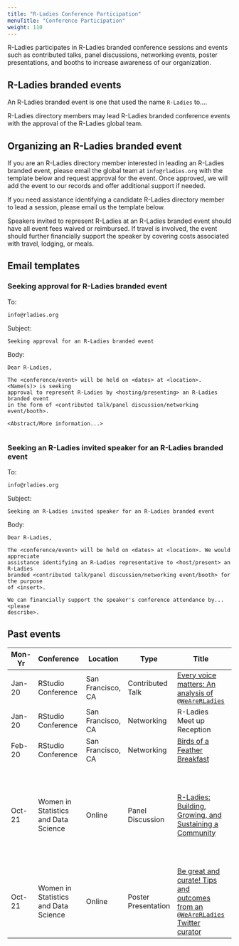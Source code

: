 ```yaml
---
title: "R-Ladies Conference Participation"
menuTitle: "Conference Participation"
weight: 110
---
```


R-Ladies participates in R-Ladies branded conference sessions and events such as
contributed talks, panel discussions, networking events, poster presentations, and booths to 
increase awareness of our organization.

## R-Ladies branded events

An R-Ladies branded event is one that used the name `R-Ladies` to....

R-Ladies directory members may lead R-Ladies branded conference events with the 
approval of the R-Ladies global team.


## Organizing an R-Ladies branded event

If you are an R-Ladies directory member interested in leading an R-Ladies branded 
event, please email the global team at `info@rladies.org` with the template below and request approval for the event.
Once approved, we will add the event to our records and offer additional support if needed.

If you need assistance identifying a candidate R-Ladies directory member to lead a session,
please email us the template below. 

Speakers invited to represent R-Ladies at an R-Ladies branded event should
have all event fees waived or reimbursed. If travel is involved, the 
event should further financially support the speaker by covering costs associated
with travel, lodging, or meals.

## Email templates

### Seeking approval for R-Ladies branded event

To: 

```
info@rladies.org
```

Subject:

```
Seeking approval for an R-Ladies branded event
```

Body:

```
Dear R-Ladies,

The <conference/event> will be held on <dates> at <location>. <Name(s)> is seeking
approval to represent R-Ladies by <hosting/presenting> an R-Ladies branded event 
in the form of <contributed talk/panel discussion/networking event/booth>.

<Abstract/More information...>


```


### Seeking an R-Ladies invited speaker for an R-Ladies branded event

To: 

```
info@rladies.org
```

Subject:

```
Seeking an R-Ladies invited speaker for an R-Ladies branded event
```

Body:

```
Dear R-Ladies,

The <conference/event> will be held on <dates> at <location>. We would appreciate 
assistance identifying an R-Ladies representative to <host/present> an R-Ladies
branded <contributed talk/panel discussion/networking event/booth> for the purpose
of <insert>.

We can financially support the speaker's conference attendance by... <please 
describe>.

```



## Past events

| Mon-Yr | Conference | Location | Type | Title | Speaker(s) |
|--------|------------|----------|------|-------|------------|
| Jan-20 | RStudio Conference | San Francisco, CA | Contributed Talk | [Every voice matters: An analysis of `@WeAreRLadies`](https://global.rstudio.com/authors/katherine-simeon/) | Katherine Simeon |        
| Jan-20 | RStudio Conference | San Francisco, CA | Networking       | R-Ladies Meet up Reception | |
| Feb-20 | RStudio Conference | San Francisco, CA | Networking       | [Birds of a Feather Breakfast](https://community.rstudio.com/t/r-ladies-at-rstudio-conf-2020/47714) | Hannah Frick & Erin LeDell | 
| Oct-21 | Women in Statistics and Data Science  | Online | Panel Discussion    | [R-Ladies: Building, Growing, and Sustaining a Community](https://ww2.amstat.org/meetings/wsds/2021/onlineprogram/Program.cfm)  | Mouna Belaid, Yanina Bellini Saibene, Shel Kariuki, Athanasia Mowinckel, Katherine Simeon |
| Oct-21 | Women in Statistics and Data Science  | Online |Poster Presentation | [Be great and curate! Tips and outcomes from an `@WeAreRLadies` Twitter curator](https://www.pipinghotdata.com/talks/2021-10-07-be-great-and-curate/) | Shannon Pileggi | 
